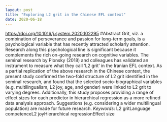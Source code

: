 ```yaml
---
layout: post
title: "Exploring L2 grit in the Chinese EFL context"
date: 2020-06-18
---
```

https://doi.org/10.1016/j.system.2020.102295
#Abstract
Grit, viz. a combination of perseverance and passion for long-term goals, is a psychological variable that has recently attracted scholarly attention. Research along this psychological line is significant because it complements the rich on-going research on cognitive variables. The seminal research by Plonsky (2018) and colleagues has validated an instrument to measure what they call ‘L2 grit’ in the Iranian EFL context. As a partial replication of the above research in the Chinese context, the present study confirmed the two-fold structure of L2 grit identified in the seminal research, and found that the selected socio-biographical variables (e.g. multilingualism, L2 joy, age, and gender) were linked to L2 grit to varying degrees. Additionally, this study proposes providing a range of effect sizes for each predictor in hierarchical regression as a more refined data analysis approach. Suggestions (e.g. considering a wider multilingual population) are made for future research.
*Keywords*: L2 gritLanguage competenceL2 joyHierarchical regressionEffect size
